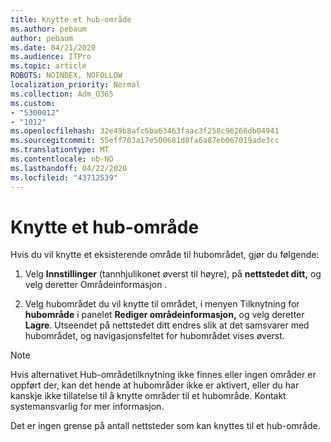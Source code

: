 ```yaml
---
title: Knytte et hub-område
ms.author: pebaum
author: pebaum
ms.date: 04/21/2020
ms.audience: ITPro
ms.topic: article
ROBOTS: NOINDEX, NOFOLLOW
localization_priority: Normal
ms.collection: Adm_O365
ms.custom:
- "5300012"
- "1012"
ms.openlocfilehash: 32e49b8afc6ba63463faac3f258c96266db04941
ms.sourcegitcommit: 55eff703a17e500681d8fa6a87eb067019ade3cc
ms.translationtype: MT
ms.contentlocale: nb-NO
ms.lasthandoff: 04/22/2020
ms.locfileid: "43712539"
---
```

# <a name="associate-a-hub-site"></a>Knytte et hub-område

Hvis du vil knytte et eksisterende område til hubområdet, gjør du følgende:
  
1. Velg **Innstillinger** (tannhjulikonet øverst til høyre), på **nettstedet ditt,** og velg deretter Områdeinformasjon .

2. Velg hubområdet du vil knytte til området, i menyen Tilknytning for **hubområde** i panelet **Rediger områdeinformasjon,** og velg deretter **Lagre**. Utseendet på nettstedet ditt endres slik at det samsvarer med hubområdet, og navigasjonsfeltet for hubområdet vises øverst.

 > [!Note]
>Hvis alternativet Hub-områdetilknytning ikke finnes eller ingen områder er oppført der, kan det hende at hubområder ikke er aktivert, eller du har kanskje ikke tillatelse til å knytte områder til et hubområde. Kontakt systemansvarlig for mer informasjon.
>
>Det er ingen grense på antall nettsteder som kan knyttes til et hub-område.
  